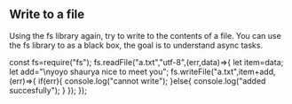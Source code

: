 ## Write to a file
Using the fs library again, try to write to the contents of a file.
You can use the fs library to as a black box, the goal is to understand async tasks.

const fs=require("fs");
fs.readFile("a.txt","utf-8",(err,data)=>{
    let item=data;
    let add="\nyoyo shaurya nice to meet you";
    fs.writeFile("a.txt",item+add,(err)=>{
        if(err){
            console.log("cannot write");
        }else{
            console.log("added succesfully");
        }
    });
});